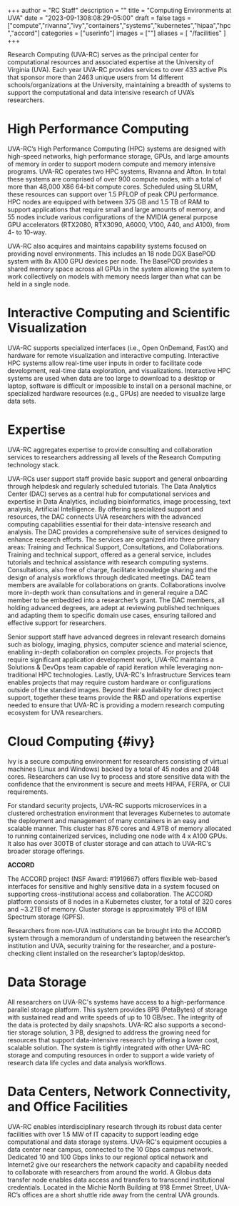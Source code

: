 +++
author = "RC Staff"
description = ""
title = "Computing Environments at UVA"
date = "2023-09-1308:08:29-05:00"
draft = false
tags = ["compute","rivanna","ivy","containers","systems","kubernetes","hipaa","hpc","accord"]
categories = ["userinfo"]
images = [""]
aliases = [ "/facilities" ]
+++

Research Computing (UVA-RC) serves as the principal center for computational resources and associated expertise at the University of Virginia (UVA). Each year UVA-RC provides services to over 433 active PIs that sponsor more than 2463 unique users from 14 different schools/organizations at the University, maintaining a breadth of systems to support the computational and data intensive research of UVA’s researchers.

# High Performance Computing 

UVA-RC’s High Performance Computing (HPC) systems are designed with high-speed networks, high performance storage, GPUs, and large amounts of memory in order to support modern compute and memory intensive programs. UVA-RC operates two HPC systems, Rivanna and Afton. In total these systems are comprised of over 900 compute nodes, with a total of more than 48,000 X86 64-bit compute cores. Scheduled using SLURM, these resources can support over 1.5 PFLOP of peak CPU performance. HPC nodes are equipped with between 375 GB and 1.5 TB of RAM to support applications that require small and large amounts of memory, and 55 nodes include various configurations of the NVIDIA general purpose GPU accelerators (RTX2080, RTX3090, A6000, V100, A40, and A100), from 4- to 10-way.

UVA-RC also acquires and maintains capability systems focused on providing novel environments. This includes an 18 node DGX BasePOD system with 8x A100 GPU devices per node. The BasePOD provides a shared memory space across all GPUs in the system allowing the system to work collectively on models with memory needs larger than what can be held in a single node.

# Interactive Computing and Scientific Visualization 

UVA-RC supports specialized interfaces (i.e., Open OnDemand, FastX) and hardware for remote visualization and interactive computing. Interactive HPC systems allow real-time user inputs in order to facilitate code development, real-time data exploration, and visualizations. Interactive HPC systems are used when data are too large to download to a desktop or laptop, software is difficult or impossible to install on a personal machine, or specialized hardware resources (e.g., GPUs) are needed to visualize large data sets.

# Expertise 

UVA-RC aggregates expertise to provide consulting and collaboration services to researchers addressing all levels of the Research Computing technology stack.

UVA-RCs user support staff provide basic support and general onboarding through helpdesk and regularly scheduled tutorials. The Data Analytics Center (DAC) serves as a central hub for computational services and expertise in Data Analytics, including bioinformatics, image processing, text analysis, Artificial Intelligence. By offering specialized support and resources, the DAC connects UVA researchers with the advanced computing capabilities essential for their data-intensive research and analysis. The DAC provides a comprehensive suite of services designed to enhance research efforts. The services are organized into three primary areas: Training and Technical Support, Consultations, and Collaborations. Training and technical support, offered as a general service, includes tutorials and technical assistance with research computing systems. Consultations, also free of charge, facilitate knowledge sharing and the design of analysis workflows through dedicated meetings. DAC team members are available for collaborations on grants. Collaborations involve more in-depth work than consultations and in general require a DAC member to be embedded into a researcher’s grant. The DAC members, all holding advanced degrees, are adept at reviewing published techniques and adapting them to specific domain use cases, ensuring tailored and effective support for researchers.

Senior support staff have advanced degrees in relevant research domains such as biology, imaging, physics, computer science and material science, enabling in-depth collaboration on complex projects. For projects that require significant application development work, UVA-RC maintains a Solutions & DevOps team capable of rapid iteration while leveraging non-traditional HPC technologies. Lastly, UVA-RC's Infrastructure Services team enables projects that may require custom hardware or configurations outside of the standard images. Beyond their availability for direct project support, together these teams provide the R&D and operations expertise needed to ensure that UVA-RC is providing a modern research computing ecosystem for UVA researchers.

# Cloud Computing {#ivy}

Ivy is a secure computing environment for researchers consisting of virtual machines (Linux and Windows) backed by a total of 45 nodes and 2048 cores. Researchers can use Ivy to process and store sensitive data with the confidence that the environment is secure and meets HIPAA, FERPA, or CUI requirements.

For standard security projects, UVA-RC supports microservices in a clustered orchestration environment that leverages Kubernetes to automate the deployment and management of many containers in an easy and scalable manner. This cluster has 876 cores and 4.9TB of memory allocated to running containerized services, including one node with 4 x A100 GPUs. It also has over 300TB of cluster storage and can attach to UVA-RC's broader storage offerings. 

**ACCORD**

The ACCORD project (NSF Award: #1919667) offers flexible web-based interfaces for sensitive and highly sensitive data in a system focused on supporting cross-institutional access and collaboration. The ACCORD platform consists of 8 nodes in a Kubernetes cluster, for a total of 320 cores and ~3.2TB of memory. Cluster storage is approximately 1PB of IBM Spectrum storage (GPFS).

Researchers from non-UVA institutions can be brought into the ACCORD system through a memorandum of understanding between the researcher’s institution and UVA, security training for the researcher, and a posture-checking client installed on the researcher’s laptop/desktop. 

# Data Storage 

All researchers on UVA-RC's systems have access to a high-performance parallel storage platform. This system provides 8PB (PetaBytes) of storage with sustained read and write speeds of up to 10 GB/sec. The integrity of the data is protected by daily snapshots. UVA-RC also supports a second-tier storage solution, 3 PB, designed to address the growing need for resources that support data-intensive research by offering a lower cost, scalable solution. The system is tightly integrated with other UVA-RC storage and computing resources in order to support a wide variety of research data life cycles and data analysis workflows. 

# Data Centers, Network Connectivity, and Office Facilities 

UVA-RC enables interdisciplinary research through its robust data center facilities with over 1.5 MW of IT capacity to support leading edge computational and data storage systems. UVA-RC's equipment occupies a data center near campus, connected to the 10 Gbps campus network. Dedicated 10 and 100 Gbps links to our regional optical network and Internet2 give our researchers the network capacity and capability needed to collaborate with researchers from around the world. A Globus data transfer node enables data access and transfers to transcend institutional credentials. Located in the Michie North Building at 918 Emmet Street, UVA-RC’s offices are a short shuttle ride away from the central UVA grounds.
